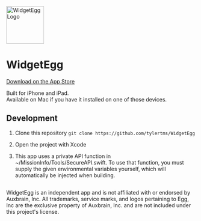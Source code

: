<img src="https://github.com/tylertms/WidgetEgg/assets/74526874/c42635f6-d0ab-4de9-af0e-511ab0fa2242" alt="WidgetEgg Logo" height="100">

# WidgetEgg

[Download on the App Store](https://apps.apple.com/us/app/widgetegg/id6502221824)


Built for iPhone and iPad.\
Available on Mac if you have it installed on one of those devices.


## Development
1. Clone this repository
`git clone https://github.com/tylertms/WidgetEgg`

2. Open the project with Xcode
3. This app uses a private API function in ~/MissionInfo/Tools/SecureAPI.swift. To use that function, you must supply the given environmental variables yourself, which will automatically be injected when building.

   
##
WidgetEgg is an independent app and is not affiliated with or endorsed by Auxbrain, Inc. All trademarks, service marks, and logos pertaining to Egg, Inc are the exclusive property of Auxbrain, Inc. and are not included under this project's license.
